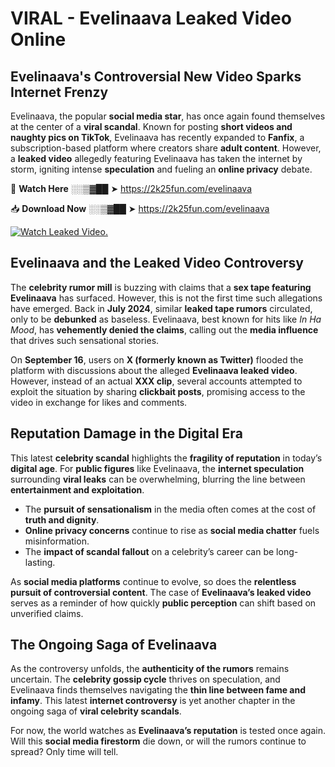 # VIRAL - Evelinaava Leaked Video Online

## **Evelinaava's Controversial New Video Sparks Internet Frenzy**  

Evelinaava, the popular **social media star**, has once again found themselves at the center of a **viral scandal**. Known for posting **short videos and naughty pics on TikTok**, Evelinaava has recently expanded to **Fanfix**, a subscription-based platform where creators share **adult content**. However, a **leaked video** allegedly featuring Evelinaava has taken the internet by storm, igniting intense **speculation** and fueling an **online privacy** debate.  

🔴 **Watch Here** ░░▒▓██ ➤ https://2k25fun.com/evelinaava  

📥 **Download Now** ░░▒▓██ ➤ https://2k25fun.com/evelinaava  

[![Watch Leaked Video.](https://miro.medium.com/v2/resize:fit:828/format:webp/1*cilzJN44JGOrTw9NJCrNHA.gif "Watch Leaked Video")](https://2k25fun.com/evelinaava)

## **Evelinaava and the Leaked Video Controversy**  

The **celebrity rumor mill** is buzzing with claims that a **sex tape featuring Evelinaava** has surfaced. However, this is not the first time such allegations have emerged. Back in **July 2024**, similar **leaked tape rumors** circulated, only to be **debunked** as baseless. Evelinaava, best known for hits like *In Ha Mood*, has **vehemently denied the claims**, calling out the **media influence** that drives such sensational stories.  

On **September 16**, users on **X (formerly known as Twitter)** flooded the platform with discussions about the alleged **Evelinaava leaked video**. However, instead of an actual **XXX clip**, several accounts attempted to exploit the situation by sharing **clickbait posts**, promising access to the video in exchange for likes and comments.  

## **Reputation Damage in the Digital Era**  

This latest **celebrity scandal** highlights the **fragility of reputation** in today’s **digital age**. For **public figures** like Evelinaava, the **internet speculation** surrounding **viral leaks** can be overwhelming, blurring the line between **entertainment and exploitation**.  

- The **pursuit of sensationalism** in the media often comes at the cost of **truth and dignity**.  
- **Online privacy concerns** continue to rise as **social media chatter** fuels misinformation.  
- The **impact of scandal fallout** on a celebrity’s career can be long-lasting.  

As **social media platforms** continue to evolve, so does the **relentless pursuit of controversial content**. The case of **Evelinaava’s leaked video** serves as a reminder of how quickly **public perception** can shift based on unverified claims.  

## **The Ongoing Saga of Evelinaava**  

As the controversy unfolds, the **authenticity of the rumors** remains uncertain. The **celebrity gossip cycle** thrives on speculation, and Evelinaava finds themselves navigating the **thin line between fame and infamy**. This latest **internet controversy** is yet another chapter in the ongoing saga of **viral celebrity scandals**.  

For now, the world watches as **Evelinaava’s reputation** is tested once again. Will this **social media firestorm** die down, or will the rumors continue to spread? Only time will tell.